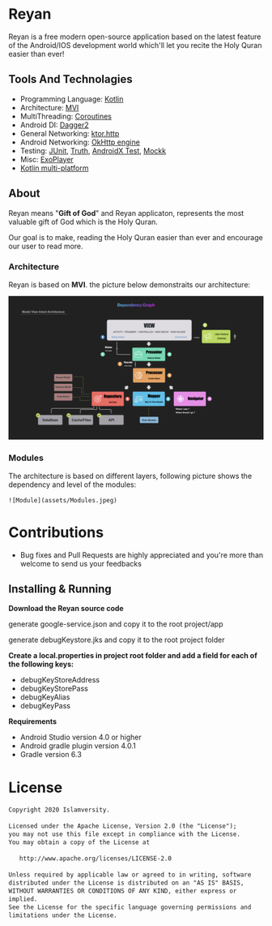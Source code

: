# Reyan
 Reyan is a free modern open-source application based on the latest feature of the Android/IOS development world which'll let you recite the Holy Quran easier than ever!

## Tools And Technolagies
* Programming Language: [Kotlin](https://kotlinlang.org/docs/reference/android-overview.html)
* Architecture: [MVI](http://hannesdorfmann.com/android/model-view-intent)
* MultiThreading: [Coroutines](https://kotlinlang.org/docs/reference/coroutines/coroutines-guide.html)
* Android DI: [Dagger2](https://dagger.dev/users-guide)
* General Networking: [ktor.http](https://ktor.io/clients/http-client/engines.html)
* Android Networking: [OkHttp engine](https://square.github.io/okhttp)
* Testing: [JUnit](https://junit.org/junit5), [Truth](https://truth.dev/), [AndroidX Test](https://developer.android.com/training/testing/set-up-project), [Mockk](https://mockk.io/ANDROID.html)
* Misc: [ExoPlayer](https://exoplayer.dev)
* [Kotlin multi-platform](https://kotlinlang.org/docs/reference/multiplatform.html)

## About
  Reyan means "**Gift of God**" and Reyan applicaton, represents the most valuable gift of God which is the Holy Quran.
  
  Our goal is to make, reading the Holy Quran easier than ever and encourage our user to read more.
  
### Architecture
  Reyan is based on **MVI**. the picture below demonstraits our architecture:
  
  ![MVI Graph](assets/MVI-Dependency%20Graph.001.jpeg)

### Modules
   The architecture is based on different layers, following picture shows the dependency and level of the modules:

    ![Module](assets/Modules.jpeg)
 
# Contributions
* Bug fixes and Pull Requests are highly appreciated and you're more than welcome to send us your feedbacks


## Installing & Running

 **Download the Reyan source code** 
 
 generate google-service.json and copy it to the root project/app

  generate debugKeystore.jks and copy it to the root project folder
  
  **Create a local.properties in project root folder and add a field for each of the following keys:**

  * debugKeyStoreAddress
  * debugKeyStorePass
  * debugKeyAlias
  * debugKeyPass
  
  **Requirements**
* Android Studio version 4.0 or higher
* Android gradle plugin version 4.0.1
* Gradle version 6.3



License
=======

    Copyright 2020 Islamversity.

    Licensed under the Apache License, Version 2.0 (the "License");
    you may not use this file except in compliance with the License.
    You may obtain a copy of the License at

       http://www.apache.org/licenses/LICENSE-2.0

    Unless required by applicable law or agreed to in writing, software
    distributed under the License is distributed on an "AS IS" BASIS,
    WITHOUT WARRANTIES OR CONDITIONS OF ANY KIND, either express or implied.
    See the License for the specific language governing permissions and
    limitations under the License.

